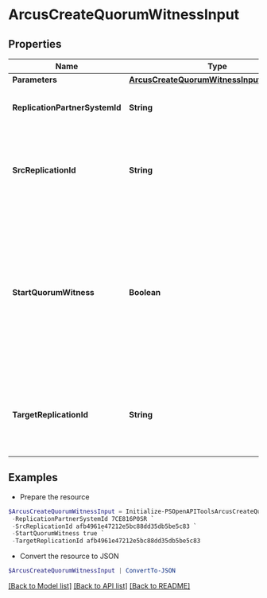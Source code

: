 # ArcusCreateQuorumWitnessInput
## Properties

Name | Type | Description | Notes
------------ | ------------- | ------------- | -------------
**Parameters** | [**ArcusCreateQuorumWitnessInputParameters**](ArcusCreateQuorumWitnessInputParameters.md) |  | 
**ReplicationPartnerSystemId** | **String** | SystemId of target replication partner | 
**SrcReplicationId** | **String** | Id of source replication partner on which quorum witness is to be configured | 
**StartQuorumWitness** | **Boolean** | Specifies start/stop Quorum Witness connectivity on the storage system. If set true, ATF configuration is activated. If set false, ATF configuration is deactivated. | [optional] 
**TargetReplicationId** | **String** | Id of target replication partner on which quorum witness is to be configured | 

## Examples

- Prepare the resource
```powershell
$ArcusCreateQuorumWitnessInput = Initialize-PSOpenAPIToolsArcusCreateQuorumWitnessInput  -Parameters null `
 -ReplicationPartnerSystemId 7CE816P0SR `
 -SrcReplicationId afb4961e47212e5bc88dd35db5be5c83 `
 -StartQuorumWitness true `
 -TargetReplicationId afb4961e47212e5bc88dd35db5be5c83
```

- Convert the resource to JSON
```powershell
$ArcusCreateQuorumWitnessInput | ConvertTo-JSON
```

[[Back to Model list]](../README.md#documentation-for-models) [[Back to API list]](../README.md#documentation-for-api-endpoints) [[Back to README]](../README.md)

